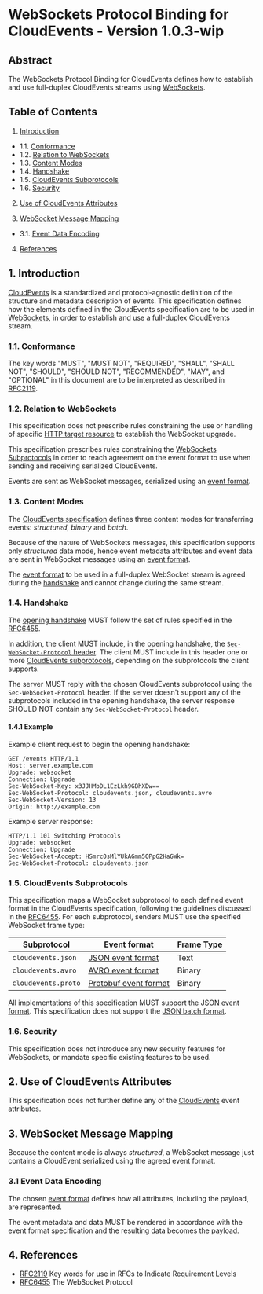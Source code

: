 # WebSockets Protocol Binding for CloudEvents - Version 1.0.3-wip

## Abstract

The WebSockets Protocol Binding for CloudEvents defines how to establish and use
full-duplex CloudEvents streams using [WebSockets][rfc6455].

## Table of Contents

1. [Introduction](#1-introduction)

- 1.1. [Conformance](#11-conformance)
- 1.2. [Relation to WebSockets](#12-relation-to-websockets)
- 1.3. [Content Modes](#13-content-modes)
- 1.4. [Handshake](#14-handshake)
- 1.5. [CloudEvents Subprotocols](#15-cloudevents-subprotocols)
- 1.6. [Security](#16-security)

2. [Use of CloudEvents Attributes](#2-use-of-cloudevents-attributes)

3. [WebSocket Message Mapping](#3-websocket-message-mapping)

- 3.1. [Event Data Encoding](#31-event-data-encoding)

4. [References](#4-references)

## 1. Introduction

[CloudEvents][ce] is a standardized and protocol-agnostic definition of the
structure and metadata description of events. This specification defines how the
elements defined in the CloudEvents specification are to be used in
[WebSockets][rfc6455], in order to establish and use a full-duplex CloudEvents
stream.

### 1.1. Conformance

The key words "MUST", "MUST NOT", "REQUIRED", "SHALL", "SHALL NOT", "SHOULD",
"SHOULD NOT", "RECOMMENDED", "MAY", and "OPTIONAL" in this document are to be
interpreted as described in [RFC2119][rfc2119].

### 1.2. Relation to WebSockets

This specification does not prescribe rules constraining the use or handling of
specific [HTTP target resource][rfc7230-section-5-1] to establish the WebSocket
upgrade.

This specification prescribes rules constraining the [WebSockets
Subprotocols][rfc6455-section-5-1] in order to reach agreement on the event
format to use when sending and receiving serialized CloudEvents.

Events are sent as WebSocket messages, serialized using an [event
format][ce-event-format].

### 1.3. Content Modes

The [CloudEvents specification][ce-message] defines three content modes for
transferring events: _structured_, _binary_ and _batch_.

Because of the nature of WebSockets messages, this specification supports only
_structured_ data mode, hence event metadata attributes and event data are
sent in WebSocket messages using an [event format][ce-event-format].

The [event format][ce-event-format] to be used in a full-duplex WebSocket stream
is agreed during the [handshake](#14-handshake) and cannot change during the
same stream.

### 1.4. Handshake

The [opening handshake][rfc6455-section-1-3] MUST follow the set of rules
specified in the [RFC6455][rfc6455-section-4].

In addition, the client MUST include, in the opening handshake, the
[`Sec-WebSocket-Protocol` header][rfc6455-section-1-9]. The client MUST include
in this header one or more
[CloudEvents subprotocols](#15-cloudevents-subprotocols), depending on the
subprotocols the client supports.

The server MUST reply with the chosen CloudEvents subprotocol using the
`Sec-WebSocket-Protocol` header. If the server doesn't support any of the
subprotocols included in the opening handshake, the server response SHOULD NOT
contain any `Sec-WebSocket-Protocol` header.

#### 1.4.1 Example

Example client request to begin the opening handshake:

```text
GET /events HTTP/1.1
Host: server.example.com
Upgrade: websocket
Connection: Upgrade
Sec-WebSocket-Key: x3JJHMbDL1EzLkh9GBhXDw==
Sec-WebSocket-Protocol: cloudevents.json, cloudevents.avro
Sec-WebSocket-Version: 13
Origin: http://example.com
```

Example server response:

```text
HTTP/1.1 101 Switching Protocols
Upgrade: websocket
Connection: Upgrade
Sec-WebSocket-Accept: HSmrc0sMlYUkAGmm5OPpG2HaGWk=
Sec-WebSocket-Protocol: cloudevents.json
```

### 1.5. CloudEvents Subprotocols

This specification maps a WebSocket subprotocol to each defined event format in
the CloudEvents specification, following the guidelines discussed in the
[RFC6455][rfc6455-section-1-9]. For each subprotocol, senders MUST use the
specified WebSocket frame type:

| Subprotocol        | Event format                     | Frame Type |
| ------------------ | -------------------------------- | ---------- |
| `cloudevents.json` | [JSON event format][json-format] | Text       |
| `cloudevents.avro` | [AVRO event format][avro-format] | Binary     |
| `cloudevents.proto` | [Protobuf event format][proto-format] | Binary |

All implementations of this specification MUST support the [JSON event
format][json-format]. This specification does not support the [JSON batch
format][json-batch-format].

### 1.6. Security

This specification does not introduce any new security features for WebSockets,
or mandate specific existing features to be used.

## 2. Use of CloudEvents Attributes

This specification does not further define any of the [CloudEvents][ce] event
attributes.

## 3. WebSocket Message Mapping

Because the content mode is always _structured_, a WebSocket message just
contains a CloudEvent serialized using the agreed event format.

### 3.1 Event Data Encoding

The chosen [event format][ce-event-format] defines how all attributes, including
the payload, are represented.

The event metadata and data MUST be rendered in accordance with the event
format specification and the resulting data becomes the payload.

## 4. References

- [RFC2119][rfc2119] Key words for use in RFCs to Indicate Requirement Levels
- [RFC6455][rfc6455] The WebSocket Protocol

[ce]: ../spec.md
[ce-message]: ../spec.md#message
[ce-event-format]: ../spec.md#event-format
[json-format]: ../formats/json-format.md
[json-batch-format]: ../formats/json-format.md#4-json-batch-format
[avro-format]: ../formats/avro-format.md
[proto-format]: ../formats/protobuf-format.md
[rfc2119]: https://tools.ietf.org/html/rfc2119
[rfc6455]: https://tools.ietf.org/html/rfc6455
[rfc6455-section-1-3]: https://tools.ietf.org/html/rfc6455#section-1.3
[rfc6455-section-4]: https://tools.ietf.org/html/rfc6455#section-4
[rfc6455-section-1-9]: https://tools.ietf.org/html/rfc6455#section-1.9
[rfc7230-section-5-1]: https://datatracker.ietf.org/doc/html/rfc7230#section-5.1
[rfc6455-section-5-1]: https://datatracker.ietf.org/doc/html/rfc6455#section-5.1
